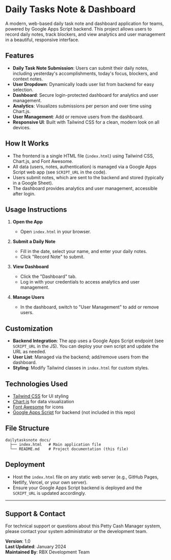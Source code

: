 # Daily Tasks Note & Dashboard

A modern, web-based daily task note and dashboard application for teams, powered by Google Apps Script backend. This project allows users to record daily notes, track blockers, and view analytics and user management in a beautiful, responsive interface.

## Features

- **Daily Task Note Submission**: Users can submit their daily notes, including yesterday's accomplishments, today's focus, blockers, and context notes.
- **User Dropdown**: Dynamically loads user list from backend for easy selection.
- **Dashboard**: Secure login-protected dashboard for analytics and user management.
- **Analytics**: Visualizes submissions per person and over time using Chart.js.
- **User Management**: Add or remove users from the dashboard.
- **Responsive UI**: Built with Tailwind CSS for a clean, modern look on all devices.

## How It Works

- The frontend is a single HTML file (`index.html`) using Tailwind CSS, Chart.js, and Font Awesome.
- All data (users, notes, authentication) is managed via a Google Apps Script web app (see `SCRIPT_URL` in the code).
- Users submit notes, which are sent to the backend and stored (typically in a Google Sheet).
- The dashboard provides analytics and user management, accessible after login.

## Usage Instructions

1. **Open the App**
   - Open `index.html` in your browser.

2. **Submit a Daily Note**
   - Fill in the date, select your name, and enter your daily notes.
   - Click "Record Note" to submit.

3. **View Dashboard**
   - Click the "Dashboard" tab.
   - Log in with your credentials to access analytics and user management.

4. **Manage Users**
   - In the dashboard, switch to "User Management" to add or remove users.

## Customization

- **Backend Integration**: The app uses a Google Apps Script endpoint (see `SCRIPT_URL` in the JS). You can deploy your own script and update the URL as needed.
- **User List**: Managed via the backend; add/remove users from the dashboard.
- **Styling**: Modify Tailwind classes in `index.html` for custom styles.

## Technologies Used

- [Tailwind CSS](https://tailwindcss.com/) for UI styling
- [Chart.js](https://www.chartjs.org/) for data visualization
- [Font Awesome](https://fontawesome.com/) for icons
- [Google Apps Script](https://developers.google.com/apps-script) for backend (not included in this repo)

## File Structure

```
dailytasksnote docs/
  ├── index.html   # Main application file
  └── README.md    # Project documentation (this file)
```

## Deployment

- Host the `index.html` file on any static web server (e.g., GitHub Pages, Netlify, Vercel, or your own server).
- Ensure your Google Apps Script backend is deployed and the `SCRIPT_URL` is updated accordingly.

---

## Support & Contact

For technical support or questions about this Petty Cash Manager system, please contact your system administrator or the development team.

**Version**: 1.0  
**Last Updated**: January 2024  
**Maintained By**: RBX Development Team 